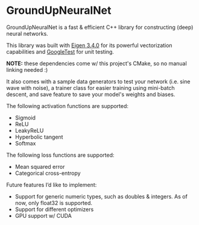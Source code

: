 # GroundUpNeuralNet

GroundUpNeuralNet is a fast & efficient C++ library for constructing (deep) neural networks. 

This library was built with [Eigen 3.4.0](https://eigen.tuxfamily.org/index.php?title=Main_Page) for its powerful vectorization capabilities and [GoogleTest](https://github.com/google/googletest) for unit testing. 

**NOTE:** these dependencies come w/ this project's CMake, so no manual linking needed :)

It also comes with a sample data generators to test your network (i.e. sine wave with noise), a trainer class for easier training using mini-batch descent, and save feature to save your model's weights and biases.

The following activation functions are supported:
- Sigmoid
- ReLU
- LeakyReLU
- Hyperbolic tangent
- Softmax

The following loss functions are supported:
- Mean squared error
- Categorical cross-entropy

Future features I’d like to implement:
- Support for generic numeric types, such as doubles & integers. As of now, only float32 is supported.
- Support for different optimizers
- GPU support w/ CUDA
